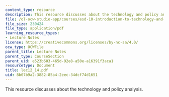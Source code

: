 ```yaml
---
content_type: resource
description: This resource discusses about the technology and policy analysis.
file: /ol-ocw-studio-app/courses/esd-10-introduction-to-technology-and-policy-fall-2006/8b07b9a2388285a42eec34dcf74d1651_lec12_14.pdf
file_size: 230424
file_type: application/pdf
learning_resource_types:
- Lecture Notes
license: https://creativecommons.org/licenses/by-nc-sa/4.0/
ocw_type: OCWFile
parent_title: Lecture Notes
parent_type: CourseSection
parent_uid: e523b603-465d-92e8-a50e-a16391f3aca1
resourcetype: Document
title: lec12_14.pdf
uid: 8b07b9a2-3882-85a4-2eec-34dcf74d1651
---
```

This resource discusses about the technology and policy analysis.